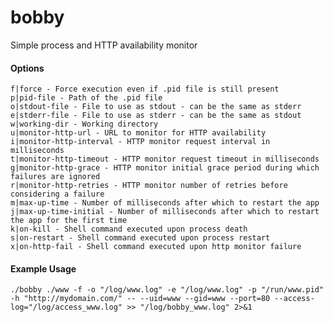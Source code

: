# bobby
Simple process and HTTP availability monitor

#### Options

	f|force - Force execution even if .pid file is still present
	p|pid-file - Path of the .pid file
	o|stdout-file - File to use as stdout - can be the same as stderr
	e|stderr-file - File to use as stderr - can be the same as stdout
	w|working-dir - Working directory
	u|monitor-http-url - URL to monitor for HTTP availability
	i|monitor-http-interval - HTTP monitor request interval in milliseconds
	t|monitor-http-timeout - HTTP monitor request timeout in milliseconds
	g|monitor-http-grace - HTTP monitor initial grace period during which failures are ignored
	r|monitor-http-retries - HTTP monitor number of retries before considering a failure
	m|max-up-time - Number of milliseconds after which to restart the app
	j|max-up-time-initial - Number of milliseconds after which to restart the app for the first time
	k|on-kill - Shell command executed upon process death
	s|on-restart - Shell command executed upon process restart
	x|on-http-fail - Shell command executed upon http monitor failure

#### Example Usage
	./bobby ./www -f -o "/log/www.log" -e "/log/www.log" -p "/run/www.pid" -h "http://mydomain.com/" -- --uid=www --gid=www --port=80 --access-log="/log/access_www.log" >> "/log/bobby_www.log" 2>&1